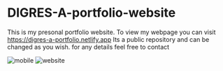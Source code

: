 # DIGRES-A-portfolio-website
This is my presonal portfolio website.
To view my webpage you can visit https://digres-a-portfolio.netlify.app
Its a public repository and can be changed as you wish.
for any details feel free to contact

![mobile](https://user-images.githubusercontent.com/79176780/196484504-203fd8e1-b3ba-483a-a921-505f2ee4d68a.jpg)
![website](https://user-images.githubusercontent.com/79176780/196484707-58a3d028-240b-4aef-907d-ae0d50866fa3.jpg)
